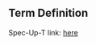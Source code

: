 ## Term Definition

Spec-Up-T link: <a href='https://weboftrust.github.io/WOT-terms/docs/glossary/identity'>here</a>
